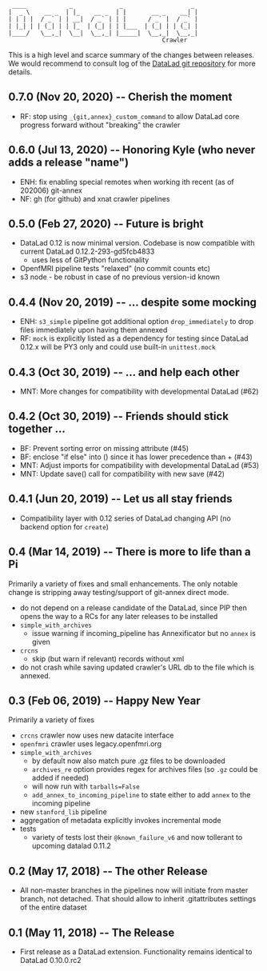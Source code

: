      ____            _             _                   _ 
    |  _ \    __ _  | |_    __ _  | |       __ _    __| |
    | | | |  / _` | | __|  / _` | | |      / _` |  / _` |
    | |_| | | (_| | | |_  | (_| | | |___  | (_| | | (_| |
    |____/   \__,_|  \__|  \__,_| |_____|  \__,_|  \__,_|
                                               Crawler

This is a high level and scarce summary of the changes between releases.  We
would recommend to consult log of the [DataLad git
repository](http://github.com/datalad/datalad-crawler) for more details.

## 0.7.0 (Nov 20, 2020) -- Cherish the moment

- RF: stop using `_{git,annex}_custom_command` to allow DataLad core
  progress forward without "breaking" the crawler

## 0.6.0 (Jul 13, 2020) -- Honoring Kyle (who never adds a release "name")

- ENH: fix enabling special remotes when working ith recent (as of 202006)
  git-annex
- NF: gh (for github) and xnat crawler pipelines

## 0.5.0 (Feb 27, 2020) -- Future is bright

- DataLad 0.12 is now minimal version.  Codebase is now compatible with current
  DataLad 0.12.2-293-gd5fcb4833
  - uses less of GitPython functionality
- OpenfMRI pipeline tests "relaxed" (no commit counts etc)
- s3 node - be robust in case of no previous version-id known

## 0.4.4 (Nov 20, 2019) -- ... despite some mocking

- ENH: `s3_simple` pipeline got additional option `drop_immediately` to
  drop files immediately upon having them annexed
- RF: `mock` is explicitly listed as a dependency for testing since DataLad
  0.12.x will be PY3 only and could use built-in `unittest.mock`

## 0.4.3 (Oct 30, 2019) -- ... and help each other

- MNT: More changes for compatibility with developmental DataLad (#62)

## 0.4.2 (Oct 30, 2019) -- Friends should stick together ...

- BF: Prevent sorting error on missing attribute (#45)
- BF: enclose "if else" into () since it has lower precedence than + (#43)
- MNT: Adjust imports for compatibility with developmental DataLad (#53)
- MNT: Update save() call for compatibility with new save (#42)

## 0.4.1 (Jun 20, 2019) -- Let us all stay friends

- Compatibility layer with 0.12 series of DataLad changing API
  (no backend option for `create`)

## 0.4 (Mar 14, 2019) -- There is more to life than a Pi

Primarily a variety of fixes and small enhancements. The only notable
change is stripping away testing/support of git-annex direct mode.

- do not depend on a release candidate of the DataLad, since PIP then opens the
  way to a RCs for any later releases to be installed
- `simple_with_archives`
  - issue warning if incoming_pipeline has Annexificator but no `annex` is given
- `crcns`
  - skip (but warn if relevant) records without xml
- do not crash while saving updated crawler's URL db to the file which is annexed.

## 0.3 (Feb 06, 2019) -- Happy New Year

Primarily a variety of fixes

- `crcns` crawler now uses new datacite interface
- `openfmri` crawler uses legacy.openfmri.org
- `simple_with_archives`
  - by default now also match pure .gz files to be downloaded
  - `archives_re` option provides regex for archives files (so `.gz`
    could be added if needed)
  - will now run with `tarballs=False`
  - `add_annex_to_incoming_pipeline` to state either to add `annex`
    to the incoming pipeline
- new `stanford_lib` pipeline
- aggregation of metadata explicitly invokes incremental mode
- tests
  - variety of tests lost their `@known_failure_v6` and now tollerant
    to upcoming datalad 0.11.2

## 0.2 (May 17, 2018) -- The other Release

- All non-master branches in the pipelines now will initiate from master
  branch, not detached.  That should allow to inherit .gitattributes
  settings of the entire dataset

## 0.1 (May 11, 2018) -- The Release

- First release as a DataLad extension. Functionality remains identical
  to DataLad 0.10.0.rc2
